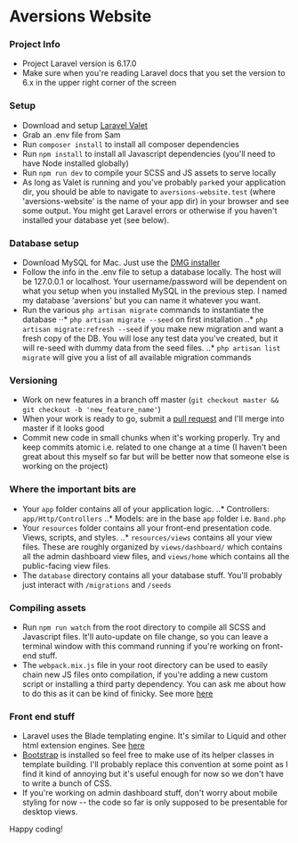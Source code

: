 # Aversions Website

### Project Info

- Project Laravel version is 6.17.0
- Make sure when you're reading Laravel docs that you set the version to 6.x in the upper right corner of the screen

### Setup

- Download and setup [Laravel Valet](https://laravel.com/docs/6.x/valet)
- Grab an .env file from Sam
- Run `composer install` to install all composer dependencies
- Run `npm install` to install all Javascript dependencies (you'll need to have Node installed globally)
- Run `npm run dev` to compile your SCSS and JS assets to serve locally
- As long as Valet is running and you've probably `park`ed your application dir, you should be able to navigate to `aversions-website.test` (where 'aversions-website' is the name of your app dir) in your browser and see some output. You might get Laravel errors or otherwise if you haven't installed your database yet (see below).

### Database setup

- Download MySQL for Mac. Just use the [DMG installer](https://dev.mysql.com/doc/mysql-osx-excerpt/5.7/en/osx-installation.html)
- Follow the info in the .env file to setup a database locally. The host will be 127.0.0.1 or localhost. Your username/password will be dependent on what you setup when you installed MySQL in the previous step. I named my database 'aversions' but you can name it whatever you want.
- Run the various `php artisan migrate` commands to instantiate the database
⋅⋅* `php artisan migrate --seed` on first installation
..* `php artisan migrate:refresh --seed` if you make new migration and want a fresh copy of the DB. You will lose any test data you've created, but it will re-seed with dummy data from the seed files.
..* `php artisan list migrate` will give you a list of all available migration commands

### Versioning

- Work on new features in a branch off master (`git checkout master && git checkout -b 'new_feature_name'`)
- When your work is ready to go, submit a [pull request](https://yangsu.github.io/pull-request-tutorial/) and I'll merge into master if it looks good
- Commit new code in small chunks when it's working properly. Try and keep commits atomic i.e. related to one change at a time (I haven't been great about this myself so far but will be better now that someone else is working on the project)

### Where the important bits are

- Your `app` folder contains all of your application logic.
..* Controllers: `app/Http/Controllers`
..* Models: are in the base `app` folder i.e. `Band.php`
- Your `resources` folder contains all your front-end presentation code. Views, scripts, and styles.
..* `resources/views` contains all your view files. These are roughly organized by `views/dashboard/` which contains all the admin dashboard view files, and `views/home` which contains all the public-facing view files.
- The `database` directory contains all your database stuff. You'll probably just interact with `/migrations` and `/seeds`

### Compiling assets

- Run `npm run watch` from the root directory to compile all SCSS and Javascript files. It'll auto-update on file change, so you can leave a terminal window with this command running if you're working on front-end stuff.
- The `webpack.mix.js` file in your root directory can be used to easily chain new JS files onto compilation, if you're adding a new custom script or installing a third party dependency. You can ask me about how to do this as it can be kind of finicky. See more [here](https://laravel.com/docs/6.x/mix)

### Front end stuff

- Laravel uses the Blade templating engine. It's similar to Liquid and other html extension engines. See [here](https://laravel.com/docs/6.x/blade)
- [Bootstrap](https://getbootstrap.com/) is installed so feel free to make use of its helper classes in template building. I'll probably replace this convention at some point as I find it kind of annoying but it's useful enough for now so we don't have to write a bunch of CSS.
- If you're working on admin dashboard stuff, don't worry about mobile styling for now -- the code so far is only supposed to be presentable for desktop views.

Happy coding! 